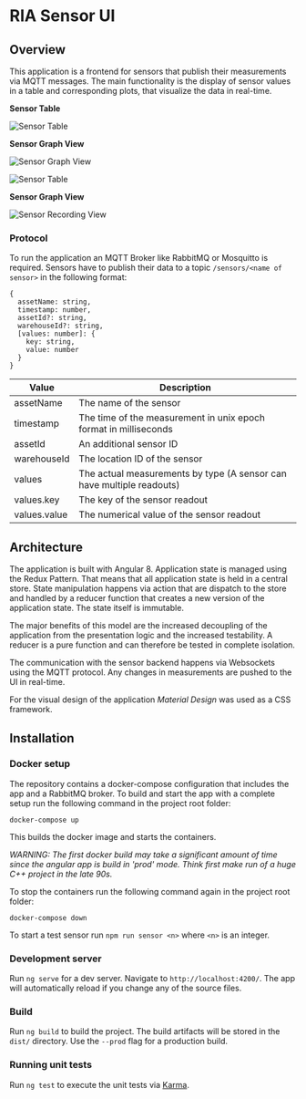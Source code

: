 # RIA Sensor UI

## Overview

This application is a frontend for sensors that publish their measurements via 
MQTT messages. The main functionality is the display of sensor values in a table
and corresponding plots, that visualize the data in real-time.

**Sensor Table**

![Sensor Table](https://git-iit.fh-joanneum.at/podbrega19/ria-sensor-ui/raw/master/docs/img/ui-home-screenshot.png?inline=false "Sensor Table")

**Sensor Graph View**

![Sensor Graph View](https://git-iit.fh-joanneum.at/podbrega19/ria-sensor-ui/raw/master/docs/img/ui-live-screenshot.png?inline=false "Sensor Graph View")

![Sensor Table](https://git-iit.fh-joanneum.at/podbrega19/ria-sensor-ui/raw/master/docs/img/ui-home-screenshot.png?inline=false "Sensor Table")

**Sensor Graph View**

![Sensor Recording View](https://git-iit.fh-joanneum.at/podbrega19/ria-sensor-ui/raw/master/docs/img/ui-recordings-screenshot.png?inline=false "Sensor Recording View")

### Protocol

To run the application an MQTT Broker like RabbitMQ or Mosquitto is required.
Sensors have to publish their data to a topic `/sensors/<name of sensor>` in the
following format:

```
{
  assetName: string,
  timestamp: number,
  assetId?: string,
  warehouseId?: string,
  [values: number]: {
    key: string,
    value: number
  }
}
``` 

| Value        | Description                                                           |
| ------------ | --------------------------------------------------------------------- |
| assetName    | The name of the sensor                                                |
| timestamp    | The time of the measurement in unix epoch format in milliseconds      |
| assetId      | An additional sensor ID                                               |
| warehouseId  | The location ID of the sensor                                         |
| values       | The actual measurements by type (A sensor can have multiple readouts) |
| values.key   | The key of the sensor readout                                         |
| values.value | The numerical value of the sensor readout                             |

## Architecture

The application is built with Angular 8. Application state is managed using the Redux Pattern.
That means that all application state is held in a central store. State manipulation happens
via action that are dispatch to the store and handled by a reducer function that creates a new
version of the application state. The state itself is immutable.

The major benefits of this model are the increased decoupling of the application from the
presentation logic and the increased testability. A reducer is a pure function and can therefore
be tested in complete isolation.

The communication with the sensor backend happens via Websockets using the MQTT protocol. Any
changes in measurements are pushed to the UI in real-time.

For the visual design of the application *Material Design* was used as a CSS framework. 

## Installation

### Docker setup

The repository contains a docker-compose configuration that includes the app and a RabbitMQ broker.
To build and start the app with a complete setup run the following command in the project root 
folder:

```
docker-compose up

```

This builds the docker image and starts the containers. 

*WARNING: The first docker build may take a significant amount of time since the angular app is 
build in 'prod' mode. Think first make run of a huge C++ project in the late 90s.*

To stop the containers run the following command again in the project root folder:
```
docker-compose down

```

To start a test sensor run `npm run sensor <n>` where `<n>` is an integer. 

### Development server

Run `ng serve` for a dev server. Navigate to `http://localhost:4200/`. The app will automatically 
reload if you change any of the source files.

### Build

Run `ng build` to build the project. The build artifacts will be stored in the `dist/` directory. Use 
the `--prod` flag for a production build.

### Running unit tests

Run `ng test` to execute the unit tests via [Karma](https://karma-runner.github.io).

